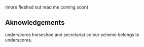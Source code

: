 (more fleshed out read me coming soon)
## Aknowledgements
underscores horseshoe and secretariat colour scheme belongs to underscores.
